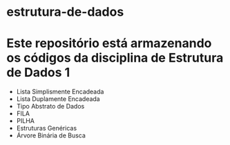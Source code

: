 # estrutura-de-dados
<h1>Este repositório está armazenando os códigos da disciplina de Estrutura de Dados 1</h1>
<ul>
<li>Lista Simplismente Encadeada</li>
<li>Lista Duplamente Encadeada</li>
<li>Tipo Abstrato de Dados</li>
<li>FILA</li>
<li>PILHA</li>
<li>Estruturas Genéricas</li>
<li>Árvore Binária de Busca</li>
</ul>